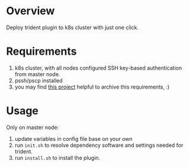 # Overview
Deploy trident plugin to k8s cluster with just one click.

# Requirements

1. k8s cluster, with all nodes configured SSH key-based authentication from master node.
2. pssh/pscp installed
3. you may find [this project](https://github.com/wavezhang/pssh-init) helpful to archive this requirements,  :)

# Usage
Only on master node:
1. update variables in config file base on your own
2. run ```init.sh``` to resolve dependency software and settings needed for trident.
3. run ```install.sh``` to install the plugin.
